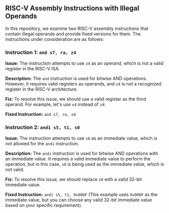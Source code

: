 ## RISC-V Assembly Instructions with Illegal Operands

In this repository, we examine two RISC-V assembly instructions that contain illegal operands and provide fixed versions for them. The instructions under consideration are as follows:

### Instruction 1: `and s7, ra, z4`

**Issue:** The instruction attempts to use `z4` as an operand, which is not a valid register in the RISC-V ISA.

**Description:** The `and` instruction is used for bitwise AND operations. However, it requires valid registers as operands, and `z4` is not a recognized register in the RISC-V architecture.

**Fix:** To resolve this issue, we should use a valid register as the third operand. For example, let's use `x4` instead of `z4`:

**Fixed Instruction:** `and s7, ra, x4`

### Instruction 2: `andi s5, t1, s0`

**Issue:** The instruction attempts to use `s0` as an immediate value, which is not allowed for the `andi` instruction.

**Description:** The `andi` instruction is used for bitwise AND operations with an immediate value. It requires a valid immediate value to perform the operation, but in this case, `s0` is being used as the immediate value, which is not valid.

**Fix:** To resolve this issue, we should replace `s0` with a valid 32-bit immediate value.

**Fixed Instruction:** `andi s5, t1, 0x000F` (This example uses `0x000F` as the immediate value, but you can choose any valid 32-bit immediate value based on your specific requirement).